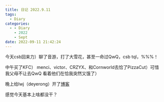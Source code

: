 ```yaml
---
title: 日记 2022.9.11
tags:
  - Diary
categories:
  - - Diary
    - 2022
    - Sept
date: 2022-09-11 21:42:24
---
```


今天csb回来力）聊了音游，打了大雪花，甚至一命过QwQ，csb tql，\%\%\%！

中午买了KFC）
menci、victor、CRZYX、和Cornworld去恰了PizzaCut）可惜我父母不让去QwQ
看着他们在恰我突然又饿了）

晚上给lwj（deyerong）开了[博客](https://deyerong.github.io)

感觉今天基本上啥都没干？